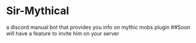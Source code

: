 # Sir-Mythical
a discord manual bot that provides you info on mythic mobs plugin 
##Soon will have a feature to invite him on your server
